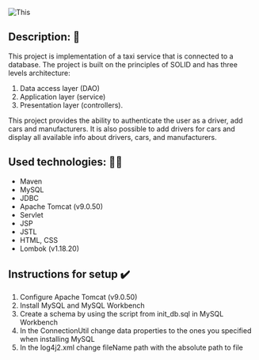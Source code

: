 ![This](https://st2.depositphotos.com/10376142/44704/v/600/depositphotos_447041804-stock-video-yellow-taxi-car-icon-isolated.jpg)


## Description: :oncoming_taxi:
This project is implementation of a taxi service that is connected to a database. The project is built on the principles
of SOLID and has three levels architecture:

1. Data access layer (DAO) 
2. Application layer (service)
3. Presentation layer (controllers).

This project provides the ability to authenticate the user as a driver, add cars and manufacturers. It is
also possible to add drivers for cars and display all available info about drivers, cars, and manufacturers.

## Used technologies: :technologist:
- Maven
- MySQL
- JDBC
- Apache Tomcat (v9.0.50)
- Servlet
- JSP
- JSTL
- HTML, CSS
- Lombok (v1.18.20)

## Instructions for setup :heavy_check_mark:
1. Configure Apache Tomcat (v9.0.50)
2. Install MySQL and MySQL Workbench
3. Create a schema by using the script from init_db.sql in MySQL Workbench
4. In the ConnectionUtil change data properties to the ones you
specified when installing MySQL
5. In the log4j2.xml change fileName path with the absolute path to file
